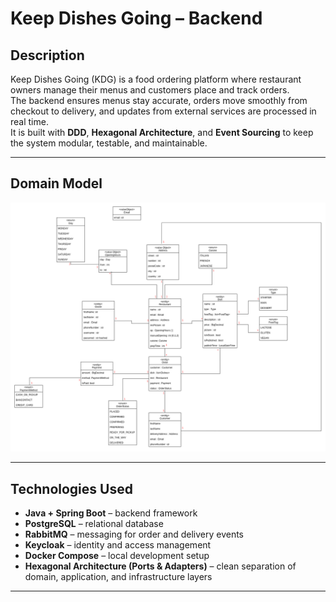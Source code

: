 # Keep Dishes Going – Backend

## Description
Keep Dishes Going (KDG) is a food ordering platform where restaurant owners manage their menus and customers place and track orders.  
The backend ensures menus stay accurate, orders move smoothly from checkout to delivery, and updates from external services are processed in real time.  
It is built with **DDD**, **Hexagonal Architecture**, and **Event Sourcing** to keep the system modular, testable, and maintainable.

---

## Domain Model
![Domain Model](project_analysis/domain_model/KeepDishesGoing.drawio.png)  


---

## Technologies Used
- **Java + Spring Boot** – backend framework
- **PostgreSQL** – relational database
- **RabbitMQ** – messaging for order and delivery events
- **Keycloak** – identity and access management
- **Docker Compose** – local development setup
- **Hexagonal Architecture (Ports & Adapters)** – clean separation of domain, application, and infrastructure layers

---
